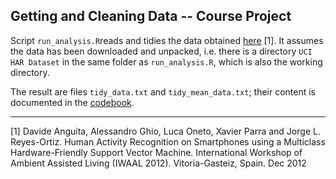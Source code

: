 ## Getting and Cleaning Data -- Course Project

Script `run_analysis.R`reads and tidies the data obtained 
  [here](https://d396qusza40orc.cloudfront.net/getdata%2Fprojectfiles%2FUCI%20HAR%20Dataset.zip)
  [1].
It assumes the data has been downloaded and unpacked, i.e. there is a directory 
`UCI HAR Dataset` in the same folder as `run_analysis.R`, which is also the working directory.

The result are files `tidy_data.txt` and `tidy_mean_data.txt`;
their content is documented in the [codebook](CodeBook.md).

---

[1] Davide Anguita, Alessandro Ghio, Luca Oneto, Xavier Parra and Jorge L. Reyes-Ortiz. Human Activity Recognition on Smartphones using a Multiclass Hardware-Friendly Support Vector Machine. International Workshop of Ambient Assisted Living (IWAAL 2012). Vitoria-Gasteiz, Spain. Dec 2012
